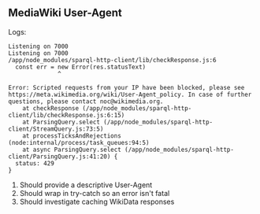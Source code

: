 
## MediaWiki User-Agent

Logs:
```
Listening on 7000
Listening on 7000
/app/node_modules/sparql-http-client/lib/checkResponse.js:6
  const err = new Error(res.statusText)
              ^

Error: Scripted requests from your IP have been blocked, please see https://meta.wikimedia.org/wiki/User-Agent_policy. In case of further questions, please contact noc@wikimedia.org.
    at checkResponse (/app/node_modules/sparql-http-client/lib/checkResponse.js:6:15)
    at ParsingQuery.select (/app/node_modules/sparql-http-client/StreamQuery.js:73:5)
    at processTicksAndRejections (node:internal/process/task_queues:94:5)
    at async ParsingQuery.select (/app/node_modules/sparql-http-client/ParsingQuery.js:41:20) {
  status: 429
}
```

1. Should provide a descriptive User-Agent
2. Should wrap in try-catch so an error isn't fatal
3. Should investigate caching WikiData responses